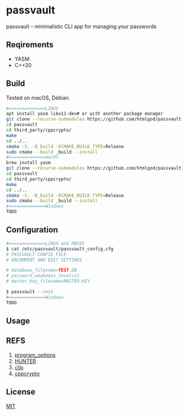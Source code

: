 # passvault

passvault – minimalistic CLI app for managing your passwords

## Reqirements

- YASM
- C++20

## Build

Tested on macOS, Debian.
```bash
#==============LINUX
apt install yasm libx11-dev# or with another package manager
git clone --recurse-submodules https://github.com/htmlgod/passvault
cd passvault
cd third_party/cppcrypto/
make
cd ../..
cmake -S. -B_build -DCMAKE_BUILD_TYPE=Release
sudo cmake --build _build --install
#==============macOS
brew install yasm
git clone --recurse-submodules https://github.com/htmlgod/passvault
cd passvault
cd third_party/cppcrypto/
make
cd ../..
cmake -S. -B_build -DCMAKE_BUILD_TYPE=Release
sudo cmake --build _build --install
#==============Windows
TODO
```

## Configuration
```bash
#==============LINUX and MACOS
$ cat /etc/passvault/passvault_config.cfg
# PASSVAULT CONFIG FILE
# UNCOMMENT AND EDIT SETTINGS

# database_filename=TEST.DB
# password_weakness_level=11
# master_key_filename=MASTER.KEY

$ passvault --init
#==============Windows
TODO
```

## Usage

## REFS

1. [program_options](https://www.boost.org/doc/libs/1_81_0/doc/html/program_options.html)
2. [HUNTER](https://hunter.readthedocs.io/en/latest/quick-start/boost-components.html#)
3. [clip](https://github.com/dacap/clip/wiki#who-is-using-clip)
4. [cppcrypto](https://cppcrypto.sourceforge.net/)

## License

[MIT](https://choosealicense.com/licenses/mit/)

